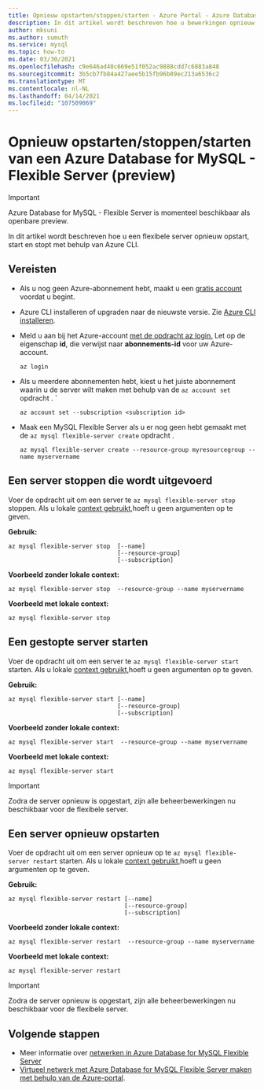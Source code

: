 ```yaml
---
title: Opnieuw opstarten/stoppen/starten - Azure Portal - Azure Database for MySQL Flexible Server
description: In dit artikel wordt beschreven hoe u bewerkingen opnieuw opstart/stopt/start in Azure Database for MySQL via de Azure CLI.
author: mksuni
ms.author: sumuth
ms.service: mysql
ms.topic: how-to
ms.date: 03/30/2021
ms.openlocfilehash: c9e646ad40c669e51f052ac9888cdd7c6883a848
ms.sourcegitcommit: 3b5cb7fb84a427aee5b15fb96b89ec213a6536c2
ms.translationtype: MT
ms.contentlocale: nl-NL
ms.lasthandoff: 04/14/2021
ms.locfileid: "107509069"
---
```

# <a name="restartstopstart-an-azure-database-for-mysql---flexible-server-preview"></a>Opnieuw opstarten/stoppen/starten van een Azure Database for MySQL - Flexible Server (preview)

> [!IMPORTANT]
> Azure Database for MySQL - Flexible Server is momenteel beschikbaar als openbare preview.

In dit artikel wordt beschreven hoe u een flexibele server opnieuw opstart, start en stopt met behulp van Azure CLI.

## <a name="prerequisites"></a>Vereisten
- Als u nog geen Azure-abonnement hebt, maakt u een [gratis account](https://azure.microsoft.com/free/) voordat u begint.
- Azure CLI installeren of upgraden naar de nieuwste versie. Zie [Azure CLI installeren](/cli/azure/install-azure-cli).
-  Meld u aan bij het Azure-account [met de opdracht az login.](/cli/azure/reference-index#az-login) Let op de eigenschap **id**, die verwijst naar **abonnements-id** voor uw Azure-account.

    ```azurecli-interactive
    az login
    ````

- Als u meerdere abonnementen hebt, kiest u het juiste abonnement waarin u de server wilt maken met behulp van de ```az account set``` opdracht .
`
    ```azurecli
    az account set --subscription <subscription id>
    ```

- Maak een MySQL Flexible Server als u er nog geen hebt gemaakt met de ```az mysql flexible-server create``` opdracht .

    ```azurecli
    az mysql flexible-server create --resource-group myresourcegroup --name myservername
    ```

## <a name="stop-a-running-server"></a>Een server stoppen die wordt uitgevoerd
Voer de opdracht uit om een server te  ```az mysql flexible-server stop``` stoppen. Als u lokale [context gebruikt,](/cli/azure/config/param-persist)hoeft u geen argumenten op te geven.

**Gebruik:**
```azurecli
az mysql flexible-server stop  [--name]
                               [--resource-group]
                               [--subscription]
```

**Voorbeeld zonder lokale context:**
```azurecli
az mysql flexible-server stop  --resource-group --name myservername
```

**Voorbeeld met lokale context:**
```azurecli
az mysql flexible-server stop
```

## <a name="start-a-stopped-server"></a>Een gestopte server starten
Voer de opdracht uit om een server te  ```az mysql flexible-server start``` starten. Als u lokale [context gebruikt,](/cli/azure/config/param-persist)hoeft u geen argumenten op te geven.

**Gebruik:**
```azurecli
az mysql flexible-server start [--name]
                               [--resource-group]
                               [--subscription]
```

**Voorbeeld zonder lokale context:**
```azurecli
az mysql flexible-server start  --resource-group --name myservername
```

**Voorbeeld met lokale context:**
```azurecli
az mysql flexible-server start
```

> [!IMPORTANT]
> Zodra de server opnieuw is opgestart, zijn alle beheerbewerkingen nu beschikbaar voor de flexibele server.

## <a name="restart-a-server"></a>Een server opnieuw opstarten
Voer de opdracht uit om een server opnieuw op te  ```az mysql flexible-server restart``` starten. Als u lokale [context gebruikt,](/cli/azure/config/param-persist)hoeft u geen argumenten op te geven.

**Gebruik:**
```azurecli
az mysql flexible-server restart [--name]
                                 [--resource-group]
                                 [--subscription]
```

**Voorbeeld zonder lokale context:**
```azurecli
az mysql flexible-server restart  --resource-group --name myservername
```

**Voorbeeld met lokale context:**
```azurecli
az mysql flexible-server restart
```


> [!IMPORTANT]
> Zodra de server opnieuw is opgestart, zijn alle beheerbewerkingen nu beschikbaar voor de flexibele server.

## <a name="next-steps"></a>Volgende stappen
- Meer informatie over [netwerken in Azure Database for MySQL Flexible Server](./concepts-networking.md)
- [Virtueel netwerk met Azure Database for MySQL Flexible Server maken met behulp van de Azure-portal](./how-to-manage-virtual-network-portal.md).

